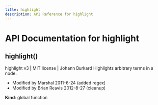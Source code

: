 ```yaml
---
title: highlight
description: API Reference for highlight
---
```

# API Documentation for highlight

        

## highlight()
highlight v3 | MIT license | Johann Burkard 
Highlights arbitrary terms in a node.

- Modified by Marshal  2011-6-24 (added regex)
- Modified by Brian Reavis  2012-8-27 (cleanup)

**Kind**: global function  
